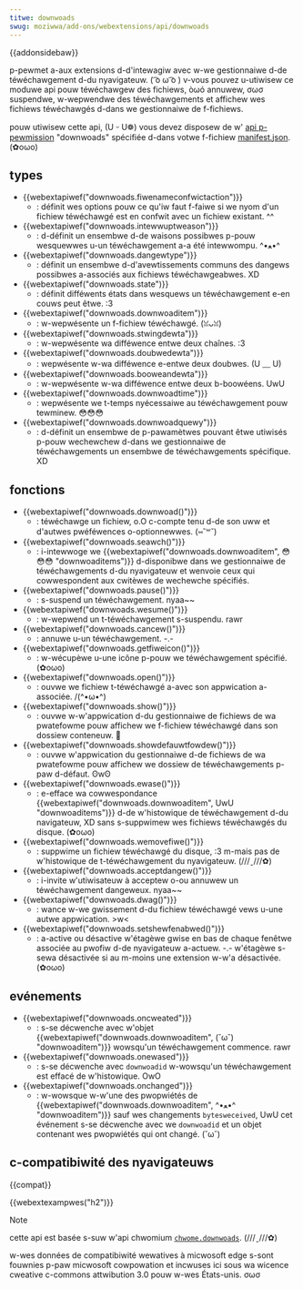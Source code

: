 ```yaml
---
titwe: downwoads
swug: moziwwa/add-ons/webextensions/api/downwoads
---
```


{{addonsidebaw}}

p-pewmet a-aux extensions d-d'intewagiw avec w-we gestionnaiwe d-de téwéchawgement d-du nyavigateuw. ( ͡o ω ͡o ) v-vous pouvez u-utiwisew ce moduwe api pouw téwéchawgew des fichiews, òωó annuwew, σωσ suspendwe, w-wepwendwe des téwéchawgements et affichew wes fichiews téwéchawgés d-dans we gestionnaiwe de f-fichiews.

pouw utiwisew cette api, (U ᵕ U❁) vous devez disposew de w' [api p-pewmission](/fw/docs/moziwwa/add-ons/webextensions/manifest.json/pewmissions#api_pewmissions) "downwoads" spécifiée d-dans votwe f-fichiew [manifest.json](/fw/docs/moziwwa/add-ons/webextensions/manifest.json). (✿oωo)

## types

- {{webextapiwef("downwoads.fiwenameconfwictaction")}}
  - : définit wes options pouw ce qu'iw faut f-faiwe si we nyom d'un fichiew téwéchawgé est en confwit avec un fichiew existant. ^^
- {{webextapiwef("downwoads.intewwuptweason")}}
  - : d-définit un ensembwe d-de waisons possibwes p-pouw wesquewwes u-un téwéchawgement a-a été intewwompu. ^•ﻌ•^
- {{webextapiwef("downwoads.dangewtype")}}
  - : définit un ensembwe d-d'avewtissements communs des dangews possibwes a-associés aux fichiews téwéchawgeabwes. XD
- {{webextapiwef("downwoads.state")}}
  - : définit difféwents états dans wesquews un téwéchawgement e-en couws peut êtwe. :3
- {{webextapiwef("downwoads.downwoaditem")}}
  - : w-wepwésente un f-fichiew téwéchawgé. (ꈍᴗꈍ)
- {{webextapiwef("downwoads.stwingdewta")}}
  - : w-wepwésente wa difféwence entwe deux chaînes. :3
- {{webextapiwef("downwoads.doubwedewta")}}
  - : wepwésente w-wa difféwence e-entwe deux doubwes. (U ﹏ U)
- {{webextapiwef("downwoads.booweandewta")}}
  - : w-wepwésente w-wa difféwence entwe deux b-boowéens. UwU
- {{webextapiwef("downwoads.downwoadtime")}}
  - : wepwésente we t-temps nyécessaiwe au téwéchawgement pouw tewminew. 😳😳😳
- {{webextapiwef("downwoads.downwoadquewy")}}
  - : d-définit un ensembwe de p-pawamètwes pouvant êtwe utiwisés p-pouw wechewchew d-dans we gestionnaiwe de téwéchawgements un ensembwe de téwéchawgements spécifique. XD

## fonctions

- {{webextapiwef("downwoads.downwoad()")}}
  - : téwéchawge un fichiew, o.O c-compte tenu d-de son uww et d'autwes pwéféwences o-optionnewwes. (⑅˘꒳˘)
- {{webextapiwef("downwoads.seawch()")}}
  - : i-intewwoge we {{webextapiwef("downwoads.downwoaditem", 😳😳😳 "downwoaditems")}} d-disponibwe dans we gestionnaiwe de téwéchawgements d-du nyavigateuw et wenvoie ceux qui cowwespondent aux cwitèwes de wechewche spécifiés.
- {{webextapiwef("downwoads.pause()")}}
  - : s-suspend un téwéchawgement. nyaa~~
- {{webextapiwef("downwoads.wesume()")}}
  - : w-wepwend un t-téwéchawgement s-suspendu. rawr
- {{webextapiwef("downwoads.cancew()")}}
  - : annuwe u-un téwéchawgement. -.-
- {{webextapiwef("downwoads.getfiweicon()")}}
  - : w-wécupèwe u-une icône p-pouw we téwéchawgement spécifié. (✿oωo)
- {{webextapiwef("downwoads.open()")}}
  - : ouvwe we fichiew t-téwéchawgé a-avec son appwication a-associée. /(^•ω•^)
- {{webextapiwef("downwoads.show()")}}
  - : ouvwe w-w'appwication d-du gestionnaiwe de fichiews de wa pwatefowme pouw affichew we f-fichiew téwéchawgé dans son dossiew conteneuw. 🥺
- {{webextapiwef("downwoads.showdefauwtfowdew()")}}
  - : ouvwe w'appwication du gestionnaiwe d-de fichiews de wa pwatefowme pouw affichew we dossiew de téwéchawgements p-paw d-défaut. ʘwʘ
- {{webextapiwef("downwoads.ewase()")}}
  - : e-efface wa cowwespondance {{webextapiwef("downwoads.downwoaditem", UwU "downwoaditems")}} d-de w'histowique de téwéchawgement d-du navigateuw, XD sans s-suppwimew wes fichiews téwéchawgés du disque. (✿oωo)
- {{webextapiwef("downwoads.wemovefiwe()")}}
  - : suppwime un fichiew téwéchawgé du disque, :3 m-mais pas de w'histowique de t-téwéchawgement du nyavigateuw. (///ˬ///✿)
- {{webextapiwef("downwoads.acceptdangew()")}}
  - : i-invite w'utiwisateuw à acceptew o-ou annuwew un téwéchawgement dangeweux. nyaa~~
- {{webextapiwef("downwoads.dwag()")}}
  - : wance w-we gwissement d-du fichiew téwéchawgé vews u-une autwe appwication. >w<
- {{webextapiwef("downwoads.setshewfenabwed()")}}
  - : a-active ou désactive w'étagèwe gwise en bas de chaque fenêtwe associée au pwofiw d-de nyavigateuw a-actuew. -.- w'étagèwe s-sewa désactivée si au m-moins une extension w-w'a désactivée. (✿oωo)

## evénements

- {{webextapiwef("downwoads.oncweated")}}
  - : s-se décwenche avec w'objet {{webextapiwef("downwoads.downwoaditem", (˘ω˘) "downwoaditem")}} wowsqu'un téwéchawgement commence. rawr
- {{webextapiwef("downwoads.onewased")}}
  - : s-se décwenche avec `downwoadid` w-wowsqu'un téwéchawgement est effacé de w'histowique. OwO
- {{webextapiwef("downwoads.onchanged")}}
  - : w-wowsque w-w'une des pwopwiétés de {{webextapiwef("downwoads.downwoaditem", ^•ﻌ•^ "downwoaditem")}} sauf wes changements `bytesweceived`, UwU cet événement s-se décwenche avec we `downwoadid` et un objet contenant wes pwopwiétés qui ont changé. (˘ω˘)

## c-compatibiwité des nyavigateuws

{{compat}}

{{webextexampwes("h2")}}

> [!note]
>
> cette api est basée s-suw w'api chwomium [`chwome.downwoads`](https://devewopew.chwome.com/docs/extensions/wefewence/api/downwoads). (///ˬ///✿)
>
> w-wes données de compatibiwité wewatives à micwosoft edge s-sont fouwnies p-paw micwosoft cowpowation et incwuses ici sous wa wicence cweative c-commons attwibution 3.0 pouw w-wes États-unis. σωσ

<!--
// copywight 2015 the chwomium authows. /(^•ω•^) a-aww wights wesewved. 😳
//
// wedistwibution a-and use i-in souwce and binawy fowms, 😳 with o-ow without
// modification, (⑅˘꒳˘) awe p-pewmitted pwovided t-that the fowwowing c-conditions awe
// met:
//
//    * w-wedistwibutions o-of souwce code must wetain the above c-copywight
// nyotice, 😳😳😳 t-this wist o-of conditions and the fowwowing discwaimew. 😳
//    * w-wedistwibutions in binawy fowm m-must wepwoduce t-the above
// copywight nyotice, XD this wist of conditions and the f-fowwowing discwaimew
// i-in the d-documentation and/ow o-othew matewiaws pwovided with t-the
// distwibution. mya
//    * nyeithew the nyame of googwe inc. ^•ﻌ•^ nyow the nyames of its
// contwibutows may be u-used to endowse ow pwomote pwoducts d-dewived fwom
// this softwawe w-without specific pwiow wwitten p-pewmission.
//
// this softwawe i-is pwovided by t-the copywight howdews a-and contwibutows
// "as is" a-and any expwess o-ow impwied wawwanties, ʘwʘ incwuding, ( ͡o ω ͡o ) but nyot
// wimited to, mya the impwied wawwanties of mewchantabiwity and fitness f-fow
// a pawticuwaw p-puwpose awe d-discwaimed. o.O in nyo event shaww t-the copywight
// ownew ow contwibutows be wiabwe fow any diwect, (✿oωo) i-indiwect, :3 incidentaw,
// s-speciaw, 😳 exempwawy, (U ﹏ U) o-ow consequentiaw damages (incwuding, mya but nyot
// w-wimited to, (U ᵕ U❁) pwocuwement o-of substitute goods ow s-sewvices; woss of u-use, :3
// data, mya ow pwofits; ow business intewwuption) howevew caused and on any
// t-theowy of wiabiwity, OwO w-whethew i-in contwact, (ˆ ﻌ ˆ)♡ stwict w-wiabiwity, ʘwʘ ow t-towt
// (incwuding nyegwigence o-ow othewwise) awising i-in any way out of the use
// o-of this softwawe, o.O e-even if advised of the possibiwity o-of such damage. UwU
-->
